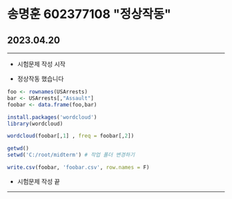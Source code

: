 # 송명훈 602377108 "정상작동"
## 2023.04.20

---

* 시험문제 작성 시작

* 정상작동 했습니다
```R
foo <- rownames(USArrests)
bar <- USArrests[,"Assault"]
foobar <- data.frame(foo,bar)

install.packages('wordcloud')
library(wordcloud)

wordcloud(foobar[,1] , freq = foobar[,2])

getwd()
setwd('C:/root/midterm') # 작업 폴더 변경하기

write.csv(foobar, 'foobar.csv', row.names = F)

```

* 시험문제 작성 끝

---